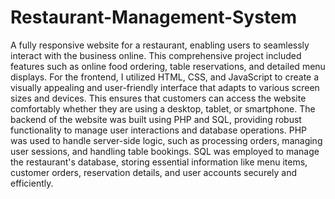 # Restaurant-Management-System

A fully responsive website for a restaurant, enabling users to seamlessly interact with the business online. This comprehensive project included features such as online food ordering, table reservations, and detailed menu displays. For the frontend, I utilized HTML, CSS, and JavaScript to create a visually appealing and user-friendly interface that adapts to various screen sizes and devices. This ensures that customers can access the website comfortably whether they are using a desktop, tablet, or smartphone. The backend of the website was built using PHP and SQL, providing robust functionality to manage user interactions and database operations. PHP was used to handle server-side logic, such as processing orders, managing user sessions, and handling table bookings. SQL was employed to manage the restaurant's database, storing essential information like menu items, customer orders, reservation details, and user accounts securely and efficiently.
